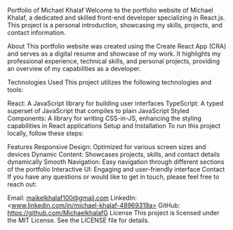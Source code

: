 Portfolio of Michael Khalaf
Welcome to the portfolio website of Michael Khalaf, a dedicated and skilled front-end developer specializing in React.js. This project is a personal introduction, showcasing my skills, projects, and contact information.

About
This portfolio website was created using the Create React App (CRA) and serves as a digital resume and showcase of my work. It highlights my professional experience, technical skills, and personal projects, providing an overview of my capabilities as a developer.

Technologies Used
This project utilizes the following technologies and tools:

React: A JavaScript library for building user interfaces
TypeScript: A typed superset of JavaScript that compiles to plain JavaScript
Styled Components: A library for writing CSS-in-JS, enhancing the styling capabilities in React applications
Setup and Installation
To run this project locally, follow these steps:

Features
Responsive Design: Optimized for various screen sizes and devices
Dynamic Content: Showcases projects, skills, and contact details dynamically
Smooth Navigation: Easy navigation through different sections of the portfolio
Interactive UI: Engaging and user-friendly interface
Contact
If you have any questions or would like to get in touch, please feel free to reach out:

Email: <maikelkhalaf100@gmail.com>
LinkedIn: <www.linkedin.com/in/michael-khalaf-48969319a>
GitHub: <https://github.com/MichaelkhalafG>
License
This project is licensed under the MIT License. See the LICENSE file for details.

